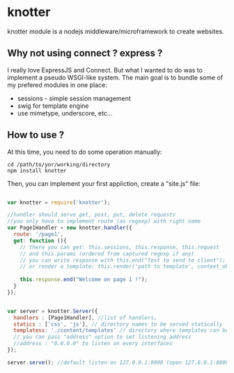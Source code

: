 # knotter


knotter module is a nodejs middleware/microframework to create websites.

## Why not using connect ? express ?

I really love ExpressJS and Connect. But what I wanted to do was to implement a pseudo WSGI-like system. 
The main goal is to bundle some of my prefered modules in one place:

 - sessions - simple session management
 - swig for template engine
 - use mimetype, underscore, etc...

## How to use ?

At this time, you need to do some operation manually:
  
    cd /path/to/yor/working/directory
    npm install knotter

Then, you can implement your first appliction, create a "site.js" file:
```javascript    

var knotter = require('knotter');

//handler should serve get, post, put, delete requests
//you only have to implement route (as regexp) with right name
var Page1Handler = new knotter.handler({
  route: '/page1',
  get: function (){
    // there you can get: this.sessions, this.response, this.request
    // and this.params (ordered from captured regexp if any)
    // you can write response with this.end("Text to send to client");
    // or render a template: this.render('path to template', context_object)
    
    this.response.end("Welcome on page 1 !");
  }
});


var server = knotter.Server({
  handlers : [Page1Handler], //list of handlers,
  statics : ['css', 'js'], // directory names to be served statically
  templatess: './content/templates' // directory where templates can be found
  // you can pass "address" option to set listening address
  //address : "0.0.0.0" to listen on every interfaces
});

server.serve(); //default listen on 127.0.0.1:8000 (open 127.0.0.1:8000/page1 to check result)
```
